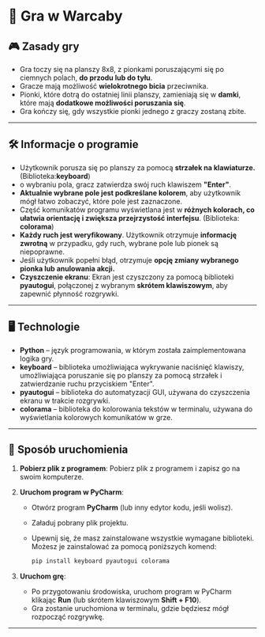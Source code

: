 # 🏁 Gra w Warcaby 

## 🎮 Zasady gry

- Gra toczy się na planszy 8x8, z pionkami poruszającymi się po ciemnych polach, **do przodu lub do tyłu**.
- Gracze mają możliwość **wielokrotnego bicia** przeciwnika.
- Pionki, które dotrą do ostatniej linii planszy, zamieniają się w **damki**, które mają **dodatkowe możliwości poruszania się**.
- Gra kończy się, gdy wszystkie pionki jednego z graczy zostaną zbite.

---

## 🛠 Informacje o programie

- Użytkownik porusza się po planszy za pomocą **strzałek na klawiaturze.**(Biblioteka:**keyboard**)
- o wybraniu pola, gracz zatwierdza swój ruch klawiszem **"Enter"**.
- **Aktualnie wybrane pole jest podkreślane kolorem**, aby użytkownik mógł łatwo zobaczyć, które pole jest zaznaczone.
- Część komunikatów programu wyświetlana jest w **różnych kolorach, co ułatwia orientację i zwiększa przejrzystość interfejsu**. (Biblioteka: **colorama**)
- **Każdy ruch jest weryfikowany**. Użytkownik otrzymuje **informację zwrotną** w przypadku, gdy ruch, wybrane pole lub pionek są niepoprawne.
- Jeśli użytkownik popełni błąd, otrzymuje **opcję zmiany wybranego pionka lub anulowania akcji.**
- **Czyszczenie ekranu**: Ekran jest czyszczony za pomocą biblioteki **pyautogui**, połączonej z wybranym **skrótem klawiszowym**, aby zapewnić płynność rozgrywki.

---

## 🖥 Technologie

- **Python** – język programowania, w którym została zaimplementowana logika gry.
- **keyboard** – biblioteka umożliwiająca wykrywanie naciśnięć klawiszy, umożliwiająca poruszanie się po planszy za pomocą strzałek i zatwierdzanie ruchu przyciskiem "Enter".
- **pyautogui** – biblioteka do automatyzacji GUI, używana do czyszczenia ekranu w trakcie rozgrywki.
- **colorama** – biblioteka do kolorowania tekstów w terminalu, używana do wyświetlania kolorowych komunikatów w grze.

---

## 🚀 Sposób uruchomienia

1. **Pobierz plik z programem**: Pobierz plik z programem i zapisz go na swoim komputerze.
2. **Uruchom program w PyCharm**:
   - Otwórz program **PyCharm** (lub inny edytor kodu, jeśli wolisz).
   - Załaduj pobrany plik projektu.
   - Upewnij się, że masz zainstalowane wszystkie wymagane biblioteki. Możesz je zainstalować za pomocą poniższych komend:
   
     ```bash
     pip install keyboard pyautogui colorama
     ```

3. **Uruchom grę**:
   - Po przygotowaniu środowiska, uruchom program w PyCharm klikając **Run** (lub skrótem klawiszowym **Shift + F10**).
   - Gra zostanie uruchomiona w terminalu, gdzie będziesz mógł rozpocząć rozgrywkę.

---


